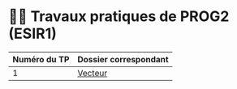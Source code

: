 # 🧑‍💻 Travaux pratiques de PROG2 (ESIR1)

| Numéro du TP | Dossier correspondant |
|--------------|-----------------------|
| 1            | [Vecteur](Vecteur)    |
